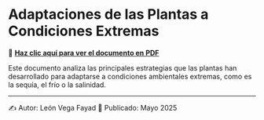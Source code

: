 # Adaptaciones de las Plantas a Condiciones Extremas

📄 **[Haz clic aquí para ver el documento en PDF](./adaptaciones-plantas-extremas.pdf)**

Este documento analiza las principales estrategias que las plantas han desarrollado para adaptarse a condiciones ambientales extremas, como es la sequía, el frío o la salinidad.

---

✍️ Autor: León Vega Fayad 
📅 Publicado: Mayo 2025
